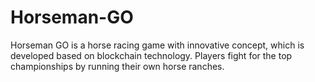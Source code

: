 # Horseman-GO
Horseman GO is a horse racing game with innovative concept, which is developed based on blockchain technology. Players fight for the top championships by running their own horse ranches.
